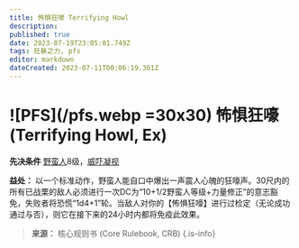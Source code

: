 ```yaml
---
title: 怖惧狂嚎 Terrifying Howl
description: 
published: true
date: 2023-07-19T23:05:01.749Z
tags: 狂暴之力, pfs
editor: markdown
dateCreated: 2023-07-11T00:06:19.361Z
---
```


# ![PFS](/pfs.webp =30x30) 怖惧狂嚎 (Terrifying Howl, Ex)

**先决条件** [野蛮人](/野蛮人)8级，[威吓凝视](/狂暴之力/威吓凝视)

**益处：** 以一个标准动作，野蛮人能自口中爆出一声震人心魄的狂嚎声。30尺内的所有已战栗的敌人必须进行一次DC为“10+1/2野蛮人等级+力量修正”的意志豁免，失败者将恐慌“1d4+1”轮。当敌人对你的【怖惧狂嚎】进行过检定（无论成功通过与否），则它在接下来的24小时内都将免疫此效果。

> **来源：** 核心规则书 (Core Rulebook, CRB)
{.is-info}

